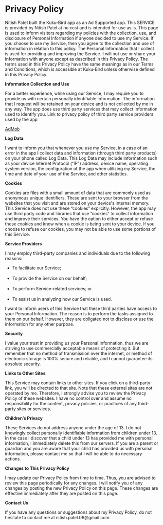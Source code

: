 <h1>Privacy Policy</h1>

<p>
Nitish Patel built the Kuku-Bird app as an Ad Supported app. This SERVICE is provided by Nitish Patel at no cost and is intended for use as is.
This page is used to inform visitors regarding my policies with the collection, use, and disclosure of Personal Information if anyone decided to use my Service.
If you choose to use my Service, then you agree to the collection and use of information in relation to this policy. The Personal Information that I collect is used for providing and improving the Service. I will not use or share your information with anyone except as described in this Privacy Policy.
The terms used in this Privacy Policy have the same meanings as in our Terms and Conditions, which is accessible at Kuku-Bird unless otherwise defined in this Privacy Policy.
</p>

<p><b>Information Collection and Use</b></p>

<p>
For a better experience, while using our Service, I may require you to provide us with certain personally identifiable information. The information that I request will be retained on your device and is not collected by me in any way.
The app does use third party services that may collect information used to identify you.
Link to privacy policy of third party service providers used by the app
  
<a href="https://support.google.com/admob/answer/6128543?hl=en">AdMob</a>
</p>

<p><b>Log Data</b></p>

<p>
I want to inform you that whenever you use my Service, in a case of an error in the app I collect data and information (through third party products) on your phone called Log Data. This Log Data may include information such as your device Internet Protocol (“IP”) address, device name, operating system version, the configuration of the app when utilizing my Service, the time and date of your use of the Service, and other statistics.
</p>  

<p><b>Cookies</b></p>

<p>
Cookies are files with a small amount of data that are commonly used as anonymous unique identifiers. These are sent to your browser from the websites that you visit and are stored on your device's internal memory.
This Service does not use these “cookies” explicitly. However, the app may use third party code and libraries that use “cookies” to collect information and improve their services. You have the option to either accept or refuse these cookies and know when a cookie is being sent to your device. If you choose to refuse our cookies, you may not be able to use some portions of this Service.
</p>  

<p><b>Service Providers</b></p>

<p>
I may employ third-party companies and individuals due to the following reasons:
</p>  

<ul>
  <li>To facilitate our Service;</li><br/>
  <li>To provide the Service on our behalf;</li><br/>
  <li>To perform Service-related services; or</li><br/>
  <li>To assist us in analyzing how our Service is used.</li>
</ul>  

<p>
I want to inform users of this Service that these third parties have access to your Personal Information. The reason is to perform the tasks assigned to them on our behalf. However, they are obligated not to disclose or use the information for any other purpose.
</p>

<p><b>Security</b></p>

<p>
I value your trust in providing us your Personal Information, thus we are striving to use commercially acceptable means of protecting it. But remember that no method of transmission over the internet, or method of electronic storage is 100% secure and reliable, and I cannot guarantee its absolute security.
</p>  

<p><b>Links to Other Sites</b></p>

<p>
This Service may contain links to other sites. If you click on a third-party link, you will be directed to that site. Note that these external sites are not operated by me. Therefore, I strongly advise you to review the Privacy Policy of these websites. I have no control over and assume no responsibility for the content, privacy policies, or practices of any third-party sites or services.
</p>  

<p><b>Children’s Privacy</b></p>

<p>
These Services do not address anyone under the age of 13. I do not knowingly collect personally identifiable information from children under 13. In the case I discover that a child under 13 has provided me with personal information, I immediately delete this from our servers. If you are a parent or guardian and you are aware that your child has provided us with personal information, please contact me so that I will be able to do necessary actions.
</p> 

<p><b>Changes to This Privacy Policy</b></p>

<p>
I may update our Privacy Policy from time to time. Thus, you are advised to review this page periodically for any changes. I will notify you of any changes by posting the new Privacy Policy on this page. These changes are effective immediately after they are posted on this page.
</p> 

<p><b>Contact Us</b></p>

<p>
If you have any questions or suggestions about my Privacy Policy, do not hesitate to contact me at nitish.patel.08@gmail.com.  
</p>
